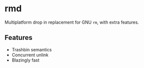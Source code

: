 # rmd

Multiplatform drop in replacement for GNU `rm`, with extra features.

## Features
- Trashbin semantics
- Concurrent unlink
- Blazingly fast
